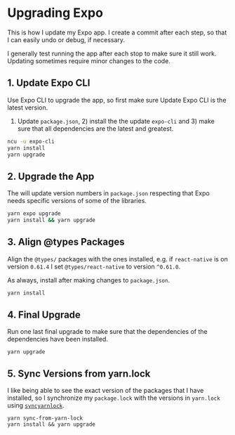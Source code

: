 # Upgrading Expo

This is how I update my Expo app. I create a commit after each step, so that I can easily undo or debug, if necessary.

I generally test running the app after each stop to make sure it still work. Updating sometimes require minor changes to the code.

## 1. Update Expo CLI

Use Expo CLI to upgrade the app, so first make sure Update Expo CLI is the latest version.

1) Update `package.json`, 2) install the the update `expo-cli` and 3) make sure that all dependencies are the latest and greatest.

```sh
ncu -u expo-cli
yarn install
yarn upgrade
```

## 2. Upgrade the App

The will update version numbers in `package.json` respecting that Expo needs specific versions of some of the libraries.

```sh
yarn expo upgrade
yarn install && yarn upgrade
```

## 3. Align @types Packages

Align the `@types/` packages with the ones installed, e.g. if `react-native` is on version `0.61.4` I set `@types/react-native` to version `^0.61.0`.

As always, install after making changes to `package.json`.

```sh
yarn install
```

## 4. Final Upgrade

Run one last final upgrade to make sure that the dependencies of the dependencies have been installed.

```
yarn upgrade
```

## 5. Sync Versions from yarn.lock

I like being able to see the exact version of the packages that I have installed, so I synchronize my `package.lock` with the versions in `yarn.lock` using [`syncyarnlock`](TODO).

```
yarn sync-from-yarn-lock
yarn install && yarn upgrade
```
